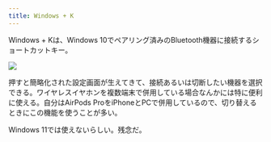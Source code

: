 ```yaml
---
title: Windows + K
---
```

Windows + Kは、Windows 10でペアリング済みのBluetooth機器に接続するショートカットキー。

![](https://lh3.googleusercontent.com/ITJVn0WyCsDJM-OVH1H74VbPnM5jmGd-av_ox6lBI1tXmd9Qpu9ZdM6y2C0E9nkcLN6D2ezWIXdNrnXmDkP8IrBEkDMHGa93zacjNeJtA4sm2F1cqqGaM9wJWONRPouXorG5CXCYEHEwM02ihqPrrf040JB_T7Aunt3RgM4zLKWtdgm-VerSLAzF)

押すと簡略化された設定画面が生えてきて、接続あるいは切断したい機器を選択できる。ワイヤレスイヤホンを複数端末で併用している場合なんかには特に便利に使える。自分はAirPods ProをiPhoneとPCで併用しているので、切り替えるときにこの機能を使うことが多い。

Windows 11では使えないらしい。残念だ。
